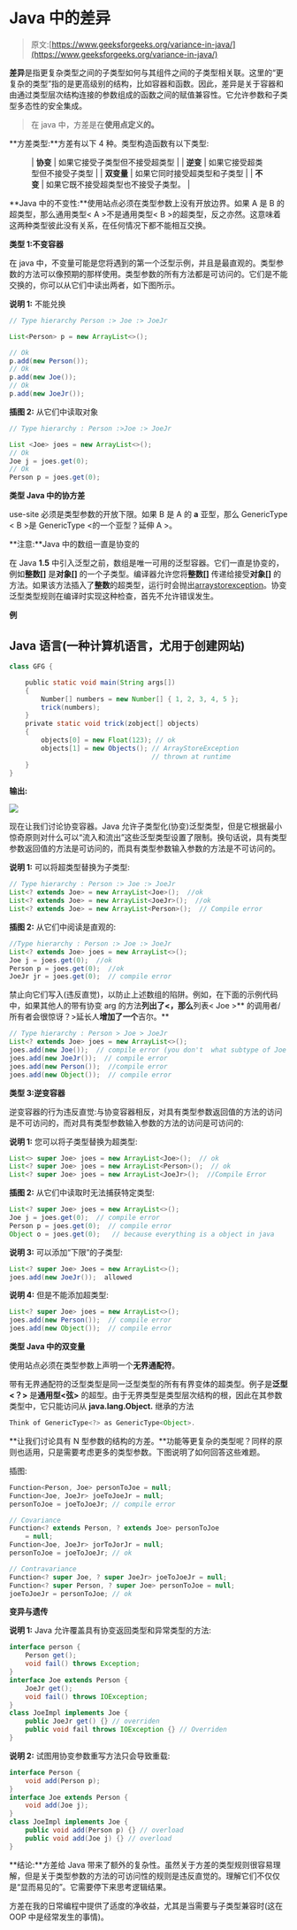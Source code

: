 # Java 中的差异

> 原文:[https://www.geeksforgeeks.org/variance-in-java/](https://www.geeksforgeeks.org/variance-in-java/)

**差异**是指更复杂类型之间的子类型如何与其组件之间的子类型相关联。这里的“更复杂的类型”指的是更高级别的结构，比如容器和函数。因此，差异是关于容器和由通过类型层次结构连接的参数组成的函数之间的赋值兼容性。它允许参数和子类型多态性的安全集成。

> 在 java 中，方差是在**使用点定义的。**

**方差类型:**方差有以下 4 种。类型构造函数有以下类型:

<figure class="table">

| **协变** | 如果它接受子类型但不接受超类型 |
| **逆变** | 如果它接受超类型但不接受子类型 |
| **双变量** | 如果它同时接受超类型和子类型 |
| **不变** | 如果它既不接受超类型也不接受子类型。 |

</figure>

**Java 中的不变性:**使用站点必须在类型参数上没有开放边界。如果 A 是 B 的超类型，那么通用类型< A >不是通用类型< B >的超类型，反之亦然。这意味着这两种类型彼此没有关系，在任何情况下都不能相互交换。

**类型 1:不变容器**

在 java 中，不变量可能是您将遇到的第一个泛型示例，并且是最直观的。类型参数的方法可以像预期的那样使用。类型参数的所有方法都是可访问的。它们是不能交换的，你可以从它们中读出两者，如下图所示。

**说明 1:** 不能兑换

```java
// Type hierarchy Person :> Joe :> JoeJr

List<Person> p = new ArrayList<>();

// Ok
p.add(new Person()); 
// Ok 
p.add(new Joe());   
// Ok
p.add(new JoeJr());    
```

**插图 2:** 从它们中读取对象

```java
// Type hierarchy : Person :>Joe :> JoeJr

List <Joe> joes = new ArrayList<>();
// Ok
Joe j = joes.get(0);  
// Ok
Person p = joes.get(0);  
```

**类型 Java 中的协方差**

use-site 必须是类型参数的开放下限。如果 B 是 A 的 **a** 亚型，那么 GenericType < B >是 GenericType <的一个亚型？延伸 A >。

**注意:**Java 中的数组一直是协变的

在 Java **1.5** 中引入泛型之前，数组是唯一可用的泛型容器。它们一直是协变的，例如**整数[]** 是**对象[]** 的一个子类型。编译器允许您将**整数[]** 传递给接受**对象[]** 的方法。如果该方法插入了**整数**的超类型，运行时会抛出[arraystorexception](https://www.geeksforgeeks.org/arraystoreexception-in-java/)。协变泛型类型规则在编译时实现这种检查，首先不允许错误发生。

**例**

## Java 语言(一种计算机语言，尤用于创建网站)

```java
class GFG {

    public static void main(String args[])
    {
        Number[] numbers = new Number[] { 1, 2, 3, 4, 5 };
        trick(numbers);
    }
    private static void trick(zobject[] objects)
    {
        objects[0] = new Float(123); // ok
        objects[1] = new Objects(); // ArrayStoreException
                                    // thrown at runtime
    }
}
```

**输出:**

![](img/5441650a658e0e9ce652dfb549a050e6.png)

现在让我们讨论协变容器。Java 允许子类型化(协变)泛型类型，但是它根据最小惊奇原则对什么可以“流入和流出”这些泛型类型设置了限制。换句话说，具有类型参数返回值的方法是可访问的，而具有类型参数输入参数的方法是不可访问的。

**说明 1:** 可以将超类型替换为子类型:

```java
// Type hierarchy : Person :> Joe :> JoeJr
List<? extends Joe> = new ArrayList<Joe>();  //ok
List<? extends Joe> = new ArrayList<JoeJr>();  //ok
List<? extends Joe> = new ArrayList<Person>();  // Compile error
```

**插图 2:** 从它们中阅读是直观的:

```java
//Type hierarchy : Person :> Joe :> JoeJr
List<? extends Joe> joes = new ArrayList<>();
Joe j = joes.get(0);  //ok
Person p = joes.get(0);  //ok
JoeJr jr = joes.get(0);  // compile error
```

禁止向它们写入(违反直觉)，以防止上述数组的陷阱。例如，在下面的示例代码中，如果其他人的带有协变 arg 的方法**列出了<，那么**列表< Joe >** 的调用者/所有者会很惊讶？>延长人**增加了一个**吉尔。**

```java
// Type hierarchy : Person > Joe > JoeJr
List<? extends Joe> joes = new ArrayList<>();
joes.add(new Joe());  // compile error (you don't  what subtype of Joe is in the list)
joes.add(new JoeJr());  // compile error
joes.add(new Person());  //compile error
joes.add(new Object());  // compile error
```

**类型 3:逆变容器**

逆变容器的行为违反直觉:与协变容器相反，对具有类型参数返回值的方法的访问是不可访问的，而对具有类型参数输入参数的方法的访问是可访问的:

**说明 1:** 您可以将子类型替换为超类型:

```java
List<> super Joe> joes = new ArrayList<Joe>();  // ok
List<? super Joe> joes = new ArrayList<Person>();  // ok
List<? super Joe> joes = new ArrayList<JoeJr>();  //Compile Error
```

**插图 2:** 从它们中读取时无法捕获特定类型:

```java
List<? super Joe> joes = new ArrayList<>();
Joe j = joes.get(0);  // compile error
Person p = joes.get(0);  // compile error
Object o = joes.get(0);   // because everything is a object in java
```

**说明 3:** 可以添加“下限”的子类型:

```java
List<? super Joe> Joes = new ArrayList<>();
joes.add(new JoeJr());  allowed
```

**说明 4:** 但是不能添加超类型:

```java
List<? super Joe> joes = new ArrayList<>();
joes.add(new Person());  // compile error
joes.add(new Object());  // compile error
```

**类型 Java 中的双变量**

使用站点必须在类型参数上声明一个**无界通配符**。

带有无界通配符的泛型类型是同一泛型类型的所有有界变体的超类型。例子是**泛型<？>** 是**通用型<弦>** 的超型。由于无界类型是类型层次结构的根，因此在其参数类型中，它只能访问从 **java.lang.Object.** 继承的方法

```java
Think of GenericType<?> as GenericType<Object>.
```

**让我们讨论具有 N 型参数的结构的方差。**功能等更复杂的类型呢？同样的原则也适用，只是需要考虑更多的类型参数。下图说明了如何回答这些难题。

插图:

```java
Function<Person, Joe> personToJoe = null;
Function<Joe, JoeJr> joeToJoeJr = null;
personToJoe = joeToJoeJr; // compile error

// Covariance
Function<? extends Person, ? extends Joe> personToJoe
    = null;
Function<Joe, JoeJr> jorToJorJr = null;
personToJoe = joeToJoeJr; // ok

// Contravariance
Function<? super Joe, ? super JoeJr> joeToJoeJr = null;
Function<? super Person, ? super Joe> personToJoe = null;
joeToJoeJr = personToJoe; // ok
```

**变异与遗传**

**说明 1:** Java 允许覆盖具有协变返回类型和异常类型的方法:

```java
interface person {
    Person get();
    void fail() throws Exception;
}
interface Joe extends Person {
    JoeJr get();
    void fail() throws IOException;
}
class JoeImpl implements Joe {
    public JoeJr get() {} // overriden
    public void fail throws IOException {} // Overriden
}
```

**说明 2:** 试图用协变参数重写方法只会导致重载:

```java
interface Person {
    void add(Person p);
}
interface Joe extends Person {
    void add(Joe j);
}
class JoeImpl implements Joe {
    public void add(Person p) {} // overload
    public void add(Joe j) {} // overload
}
```

**结论:**方差给 Java 带来了额外的复杂性。虽然关于方差的类型规则很容易理解，但是关于类型参数的方法的可访问性的规则是违反直觉的。理解它们不仅仅是“显而易见的”。它需要停下来思考逻辑结果。

方差在我的日常编程中提供了适度的净收益，尤其是当需要与子类型兼容时(这在 OOP 中是经常发生的事情)。